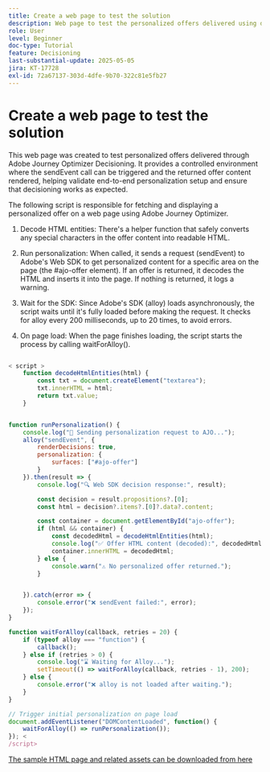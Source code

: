 ```yaml
---
title: Create a web page to test the solution
description: Web page to test the personalized offers delivered using decisioning.
role: User
level: Beginner
doc-type: Tutorial
feature: Decisioning
last-substantial-update: 2025-05-05
jira: KT-17728
exl-id: 72a67137-303d-4dfe-9b70-322c81e5fb27
---
```

# Create a web page to test the solution

This web page was created to test personalized offers delivered through Adobe Journey Optimizer Decisioning. It provides a controlled environment where the sendEvent call can be triggered and the returned offer content rendered, helping validate end-to-end personalization setup and ensure that decisioning works as expected.

The following script is responsible for fetching and displaying a personalized offer on a web page using Adobe Journey Optimizer.

1.  Decode HTML entities: There's a helper function that safely converts any special characters in the offer content into readable HTML.

2.  Run personalization:
When called, it sends a request (sendEvent) to Adobe's Web SDK to get personalized content for a specific area on the page (the #ajo-offer element).
If an offer is returned, it decodes the HTML and inserts it into the page.
If nothing is returned, it logs a warning.

3.  Wait for the SDK:
Since Adobe's SDK (alloy) loads asynchronously, the script waits until it's fully loaded before making the request. 
It checks for alloy every 200 milliseconds, up to 20 times, to avoid errors.

4.  On page load: When the page finishes loading, the script starts the process by calling waitForAlloy().



```javascript

< script >
    function decodeHtmlEntities(html) {
        const txt = document.createElement("textarea");
        txt.innerHTML = html;
        return txt.value;
    }


function runPersonalization() {
    console.log("🚀 Sending personalization request to AJO...");
    alloy("sendEvent", {
        renderDecisions: true,
        personalization: {
            surfaces: ["#ajo-offer"]
        }
    }).then(result => {
        console.log("🔍 Web SDK decision response:", result);

        const decision = result.propositions?.[0];
        const html = decision?.items?.[0]?.data?.content;

        const container = document.getElementById("ajo-offer");
        if (html && container) {
            const decodedHtml = decodeHtmlEntities(html);
            console.log("✅ Offer HTML content (decoded):", decodedHtml);
            container.innerHTML = decodedHtml;
        } else {
            console.warn("⚠️ No personalized offer returned.");
        }


    }).catch(error => {
        console.error("❌ sendEvent failed:", error);
    });
}

function waitForAlloy(callback, retries = 20) {
    if (typeof alloy === "function") {
        callback();
    } else if (retries > 0) {
        console.log("⌛ Waiting for Alloy...");
        setTimeout(() => waitForAlloy(callback, retries - 1), 200);
    } else {
        console.error("❌ alloy is not loaded after waiting.");
    }
}

// Trigger initial personalization on page load
document.addEventListener("DOMContentLoaded", function() {
    waitForAlloy(() => runPersonalization());
}); <
/script>
```

[The sample HTML page and related assets can be downloaded from here](assets/web-page-assets.zip)
